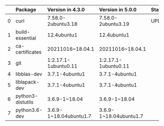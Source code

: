 <!-- markdown-link-check-disable -->

|    | Package           | Version in 4.3.0       | Version in 5.0.0       | Status   |
|---:|:------------------|:-----------------------|:-----------------------|:---------|
|  0 | curl              | 7.58.0-2ubuntu3.18     | 7.58.0-2ubuntu3.19     | UPDATED  |
|  1 | build-essential   | 12.4ubuntu1            | 12.4ubuntu1            |          |
|  2 | ca-certificates   | 20211016~18.04.1       | 20211016~18.04.1       |          |
|  3 | git               | 1:2.17.1-1ubuntu0.11   | 1:2.17.1-1ubuntu0.11   |          |
|  4 | libblas-dev       | 3.7.1-4ubuntu1         | 3.7.1-4ubuntu1         |          |
|  5 | liblapack-dev     | 3.7.1-4ubuntu1         | 3.7.1-4ubuntu1         |          |
|  6 | python3-distutils | 3.6.9-1~18.04          | 3.6.9-1~18.04          |          |
|  7 | python3.6-dev     | 3.6.9-1~18.04ubuntu1.7 | 3.6.9-1~18.04ubuntu1.7 |          |